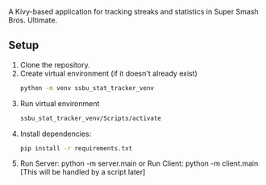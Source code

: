 A Kivy-based application for tracking streaks and statistics in Super Smash Bros. Ultimate.

## Setup

1. Clone the repository.
2. Create virtual environment (if it doesn't already exist)
    ```bash
    python -m venv ssbu_stat_tracker_venv
3. Run virtual environment
    ```bash
    ssbu_stat_tracker_venv/Scripts/activate
4. Install dependencies:
    ```bash
    pip install -r requirements.txt
5. Run Server: python -m server.main
   or
   Run Client: python -m client.main
   [This will be handled by a script later]
